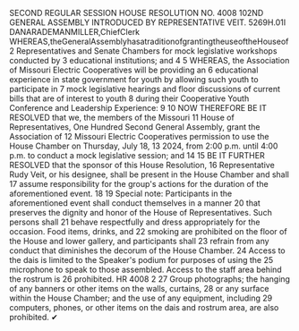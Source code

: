 SECOND REGULAR SESSION
HOUSE RESOLUTION NO. 4008
102ND GENERAL ASSEMBLY
INTRODUCED BY REPRESENTATIVE VEIT.
5269H.01I DANARADEMANMILLER,ChiefClerk
WHEREAS,theGeneralAssemblyhasatraditionofgrantingtheuseoftheHouseof
2 Representatives and Senate Chambers for mock legislative workshops conducted by
3 educational institutions; and
4
5 WHEREAS, the Association of Missouri Electric Cooperatives will be providing an
6 educational experience in state government for youth by allowing such youth to participate in
7 mock legislative hearings and floor discussions of current bills that are of interest to youth
8 during their Cooperative Youth Conference and Leadership Experience:
9
10 NOW THEREFORE BE IT RESOLVED that we, the members of the Missouri
11 House of Representatives, One Hundred Second General Assembly, grant the Association of
12 Missouri Electric Cooperatives permission to use the House Chamber on Thursday, July 18,
13 2024, from 2:00 p.m. until 4:00 p.m. to conduct a mock legislative session; and
14
15 BE IT FURTHER RESOLVED that the sponsor of this House Resolution,
16 Representative Rudy Veit, or his designee, shall be present in the House Chamber and shall
17 assume responsibility for the group's actions for the duration of the aforementioned event.
18
19 Special note: Participants in the aforementioned event shall conduct themselves in a manner
20 that preserves the dignity and honor of the House of Representatives. Such persons shall
21 behave respectfully and dress appropriately for the occasion. Food items, drinks, and
22 smoking are prohibited on the floor of the House and lower gallery, and participants shall
23 refrain from any conduct that diminishes the decorum of the House Chamber.
24 Access to the dais is limited to the Speaker's podium for purposes of using the
25 microphone to speak to those assembled. Access to the staff area behind the rostrum is
26 prohibited.
HR 4008 2
27 Group photographs; the hanging of any banners or other items on the walls, curtains,
28 or any surface within the House Chamber; and the use of any equipment, including
29 computers, phones, or other items on the dais and rostrum area, are also prohibited.
✔